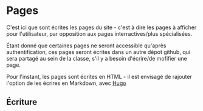 # Pages

C'est ici que sont écrites les pages du site - c'est à dire les pages à afficher pour l'utilisateur, par opposition aux pages interractives/plus spécialisées.

Étant donné que certaines pages ne seront accessible qu'après authentification, ces pages seront écrites dans un autre dépot github, qui sera partagé au sein de la classe, s'il y a besoin d'écrire/de mofifier une page.

Pour l'instant, les pages sont écrites en HTML - il est envisagé de rajouter l'option de les écrires en Markdown, avec [Hugo](https://gohugo.io/)

## Écriture
